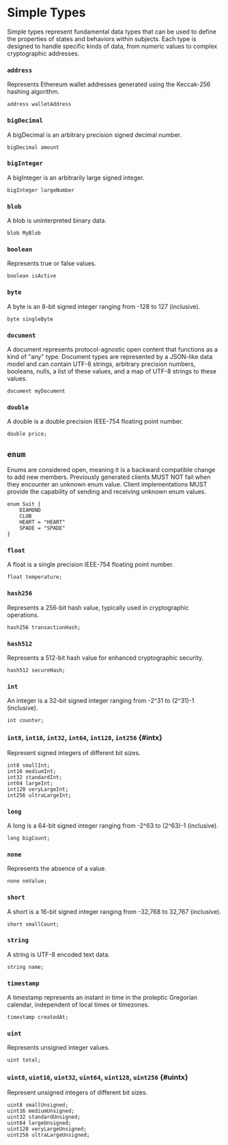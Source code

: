 # Simple Types

Simple types represent fundamental data types that can be used to define the properties of states and behaviors within subjects. Each type is designed to handle specific kinds of data, from numeric values to complex cryptographic addresses.

### `address`
Represents Ethereum wallet addresses generated using the Keccak-256 hashing algorithm.
```subjekt
address walletAddress
```

### `bigDecimal`
A bigDecimal is an arbitrary precision signed decimal number.
```subjekt
bigDecimal amount
```

### `bigInteger`
A bigInteger is an arbitrarily large signed integer.
```subjekt
bigInteger largeNumber
```

### `blob`
A blob is uninterpreted binary data.
```subjekt
blob MyBlob
```

### `boolean`
Represents true or false values.
```subjekt
boolean isActive
```

### `byte`
A byte is an 8-bit signed integer ranging from -128 to 127 (inclusive).
```subjekt
byte singleByte
```

### `document`
A document represents protocol-agnostic open content that functions as a kind of "any" type. Document types are represented by a JSON-like data model and can contain UTF-8 strings, arbitrary precision numbers, booleans, nulls, a list of these values, and a map of UTF-8 strings to these values.
```subjekt
document myDocument
```

### `double`
A double is a double precision IEEE-754 floating point number.
```subjekt
double price;
```

## `enum`
Enums are considered open, meaning it is a backward compatible change to add new members. Previously generated clients MUST NOT fail when they encounter an unknown enum value. Client implementations MUST provide the capability of sending and receiving unknown enum values.
```
enum Suit {
    DIAMOND
    CLUB
    HEART = "HEART"
    SPADE = "SPADE"
}
```

### `float`
A float is a single precision IEEE-754 floating point number.
```subjekt
float temperature;
```

### `hash256`
Represents a 256-bit hash value, typically used in cryptographic operations.
```subjekt
hash256 transactionHash;
```

### `hash512`
Represents a 512-bit hash value for enhanced cryptographic security.
```subjekt
hash512 secureHash;
```

### `int`
An integer is a 32-bit signed integer ranging from -2^31 to (2^31)-1 (inclusive).
```subjekt
int counter;
```

### `int8`, `int16`, `int32`, `int64`, `int128`, `int256` {#intx}
Represent signed integers of different bit sizes.
```subjekt
int8 smallInt;
int16 mediumInt;
int32 standardInt;
int64 largeInt;
int128 veryLargeInt;
int256 ultraLargeInt;
```

### `long`
A long is a 64-bit signed integer ranging from -2^63 to (2^63)-1 (inclusive).
```subjekt
long bigCount;
```

### `none`
Represents the absence of a value.
```subjekt
none noValue;
```

### `short`
A short is a 16-bit signed integer ranging from -32,768 to 32,767 (inclusive).
```subjekt
short smallCount;
```

### `string`
A string is UTF-8 encoded text data.
```subjekt
string name;
```

### `timestamp`
A timestamp represents an instant in time in the proleptic Gregorian calendar, independent of local times or timezones.
```subjekt
timestamp createdAt;
```

### `uint`
Represents unsigned integer values.
```subjekt
uint total;
```

### `uint8`, `uint16`, `uint32`, `uint64`, `uint128`, `uint256` {#uintx}
Represent unsigned integers of different bit sizes.
```subjekt
uint8 smallUnsigned;
uint16 mediumUnsigned;
uint32 standardUnsigned;
uint64 largeUnsigned;
uint128 veryLargeUnsigned;
uint256 ultraLargeUnsigned;
```
